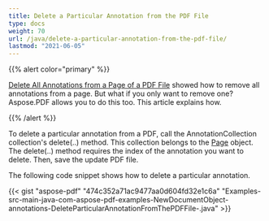 ```yaml
---
title: Delete a Particular Annotation from the PDF File
type: docs
weight: 70
url: /java/delete-a-particular-annotation-from-the-pdf-file/
lastmod: "2021-06-05"
---
```


{{% alert color="primary" %}}

[Delete All Annotations from a Page of a PDF File](/pdf/java/delete-all-annotations-from-a-page-of-a-pdf-file/) showed how to remove all annotations from a page. But what if you only want to remove one? Aspose.PDF allows you to do this too. This article explains how.

{{% /alert %}}

To delete a particular annotation from a PDF, call the AnnotationCollection collection's delete(..) method. This collection belongs to the [Page](https://apireference.aspose.com/java/pdf/com.aspose.pdf/Page) object. The delete(..) method requires the index of the annotation you want to delete. Then, save the update PDF file.

The following code snippet shows how to delete a particular annotation.

{{< gist "aspose-pdf" "474c352a71ac9477aa0d604fd32e1c6a" "Examples-src-main-java-com-aspose-pdf-examples-NewDocumentObject-annotations-DeleteParticularAnnotationFromThePDFFile-.java" >}}
